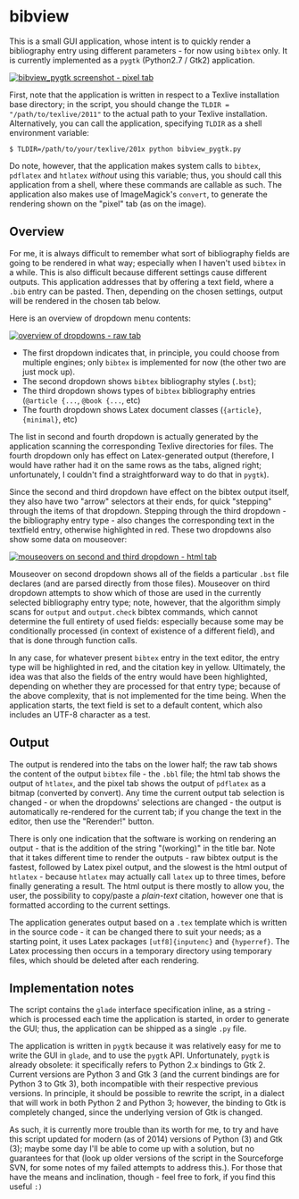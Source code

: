 # bibview

This is a small GUI application, whose intent is to quickly render a bibliography entry using different parameters - for now using `bibtex` only. It is currently implemented as a `pygtk` (Python2.7 / Gtk2) application.

[![bibview_pygtk screenshot - pixel tab](http://sdaaubckp.sf.net/xtra/bibview/bibview_pygtk_01.png)](http://sdaaubckp.sf.net/xtra/bibview/bibview_pygtk_01.png)

First, note that the application is written in respect to a Texlive installation base directory; in the script, you should change the `TLDIR = "/path/to/texlive/2011"` to the actual path to your Texlive installation. Alternatively, you can call the application, specifying `TLDIR` as a shell environment variable:

    $ TLDIR=/path/to/your/texlive/201x python bibview_pygtk.py

Do note, however, that the application makes system calls to `bibtex`, `pdflatex` and `htlatex` _without_ using this variable; thus, you should call this application from a shell, where these commands are callable as such. The application also makes use of ImageMagick's `convert`, to generate the rendering shown on the "pixel" tab (as on the image).  

## Overview

For me, it is always difficult to remember what sort of bibliography fields are going to be rendered in what way; especially when I haven't used `bibtex` in a while. This is also difficult because different settings cause different outputs. This application addresses that by offering a text field, where a `.bib` entry can be pasted. Then, depending on the chosen settings, output will be rendered in the chosen tab below. 

Here is an overview of dropdown menu contents:

[![overview of dropdowns - raw tab](http://sdaaubckp.sf.net/xtra/bibview/bibview_pygtk_02.png)](http://sdaaubckp.sf.net/xtra/bibview/bibview_pygtk_02.png)

* The first dropdown indicates that, in principle, you could choose from multiple engines; only `bibtex` is implemented for now (the other two are just mock up).
* The second dropdown shows `bibtex` bibliography styles (`.bst`); 
* The third dropdown shows types of `bibtex` bibliography entries (`@article {...`, `@book {...`, etc)
* The fourth dropdown shows Latex document classes (`{article}`, `{minimal}`, etc)

The list in second and fourth dropdown is actually generated by the application scanning the corresponding Texlive directories for files. The fourth dropdown only has effect on Latex-generated output (therefore, I would have rather had it on the same rows as the tabs, aligned right; unfortunately, I couldn't find a straightforward way to do that in `pygtk`).

Since the second and third dropdown have effect on the bibtex output itself, they also have two "arrow" selectors at their ends, for quick "stepping" through the items of that dropdown. Stepping through the third dropdown - the bibliography entry type - also changes the corresponding text in the textfield entry, otherwise highlighted in red. These two dropdowns also show some data on mouseover:

[![mouseovers on second and third dropdown - html tab](http://sdaaubckp.sf.net/xtra/bibview/bibview_pygtk_03.png)](http://sdaaubckp.sf.net/xtra/bibview/bibview_pygtk_03.png)

Mouseover on second dropdown shows all of the fields a particular `.bst` file declares (and are parsed directly from those files). Mouseover on third dropdown attempts to show which of those are used in the currently selected bibliography entry type; note, however, that the algorithm simply scans for `output` and `output.check` bibtex commands, which cannot determine the full entirety of used fields: especially because some may be conditionally processed (in context of existence of a different field), and that is done through function calls.

In any case, for whatever present `bibtex` entry in the text editor, the entry type will be highlighted in red, and the citation key in yellow. Ultimately, the idea was that also the fields of the entry would have been highlighted, depending on whether they are processed for that entry type; because of the above complexity, that is not implemented for the time being.  When the application starts, the text field is set to a default content, which also includes an UTF-8 character as a test.

## Output

The output is rendered into the tabs on the lower half; the raw tab shows the content of the output `bibtex` file - the `.bbl` file; the html tab shows the output of `htlatex`, and the pixel tab shows the output of `pdflatex` as a bitmap (converted by convert). Any time the current output tab selection is changed - or when the dropdowns' selections are changed - the output is automatically re-rendered for the current tab; if you change the text in the editor, then use the "Rerender!" button. 

There is only one indication that the software is working on rendering an output - that is the addition of the string "(working)" in the title bar. Note that it takes different time to render the outputs - raw bibtex output is the fastest, followed by Latex pixel output, and the slowest is the html output of `htlatex` - because `htlatex` may actually call `latex` up to three times, before finally generating a result. The html output is there mostly to allow you, the user, the possibility to copy/paste a _plain-text_ citation, however one that is formatted according to the current settings.

The application generates output based on a `.tex` template which is written in the source code - it can be changed there to suit your needs; as a starting point, it uses Latex packages `[utf8]{inputenc}` and `{hyperref}`. The Latex processing then occurs in a temporary directory using temporary files, which should be deleted after each rendering. 

## Implementation notes

The script contains the `glade` interface specification inline, as a string - which is processed each time the application is started, in order to generate the GUI; thus, the application can be shipped as a single `.py` file. 

The application is written in `pygtk` because it was relatively easy for me to write the GUI in `glade`, and to use the `pygtk` API. Unfortunately, `pygtk` is already obsolete: it specifically refers to Python 2.x bindings to Gtk 2. Current versions are Python 3 and Gtk 3 (and the current bindings are for Python 3 to Gtk 3), both incompatible with their respective previous versions. In principle, it should be possible to rewrite the script, in a dialect that will work in both Python 2 and Python 3; however, the binding to Gtk is completely changed, since the underlying version of Gtk is changed. 

As such, it is currently more trouble than its worth for me, to try and have this script updated for modern (as of 2014) versions of Python (3) and Gtk (3); maybe some day I'll be able to come up with a solution, but no guarantees for that (look up older versions of the script in the Sourceforge SVN, for some notes of my failed attempts to address this.). For those that have the means and inclination, though - feel free to fork, if you find this useful `:)`

